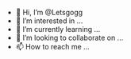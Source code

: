 - 👋 Hi, I’m @Letsgogg
- 👀 I’m interested in ...
- 🌱 I’m currently learning ...
- 💞️ I’m looking to collaborate on ...
- 📫 How to reach me ...

<!---
Letsgogg/Letsgogg is a ✨ special ✨ repository because its `README.md` (this file) appears on your GitHub profile.
You can click the Preview link to take a look at your changes.
--->
